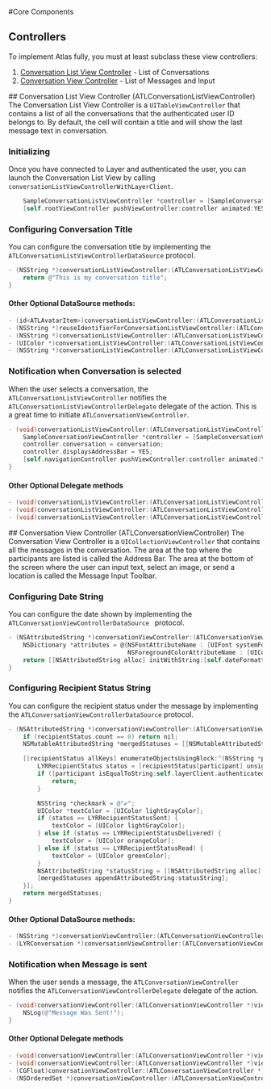 #Core Components
## Controllers
To implement Atlas fully, you must at least subclass these view controllers:
1. [Conversation List View Controller](#clvc) - List of Conversations
2. [Conversation View Controller](#cvc) - List of Messages and Input

##<a name="clvc"></a> Conversation List View Controller (ATLConversationListViewController)
The Conversation List View Controller is a `UITableViewController` that contains a list of all the conversations that the authenticated user ID belongs to. By default, the cell will contain a title and will show the last message text in conversation.

### Initializing
Once you have connected to Layer and authenticated the user, you can launch the Conversation List View by calling `conversationListViewControllerWithLayerClient`.

```objective-c
    SampleConversationListViewController *controller = [SampleConversationListViewController  conversationListViewControllerWithLayerClient:self.layerClient];
    [self.rootViewController pushViewController:controller animated:YES];
```

###  Configuring Conversation Title
You can configure the conversation title by implementing the `ATLConversationListViewControllerDataSource` protocol.
```objective-c
- (NSString *)conversationListViewController:(ATLConversationListViewController *)conversationListViewController titleForConversation:(LYRConversation *)conversation {
    return @"This is my conversation title";
}
```

#### Other Optional DataSource methods:
```objective-c
- (id<ATLAvatarItem>)conversationListViewController:(ATLConversationListViewController *)conversationListViewController avatarItemForConversation:(LYRConversation *)conversation;
- (NSString *)reuseIdentifierForConversationListViewController:(ATLConversationListViewController *)conversationListViewController;
- (NSString *)conversationListViewController:(ATLConversationListViewController *)conversationListViewController textForButtonWithDeletionMode:(LYRDeletionMode)deletionMode;
- (UIColor *)conversationListViewController:(ATLConversationListViewController *)conversationListViewController colorForButtonWithDeletionMode:(LYRDeletionMode)deletionMode;
- (NSString *)conversationListViewController:(ATLConversationListViewController *)conversationListViewController lastMessageTextForConversation:(LYRConversation *)conversation;
```

###  Notification when Conversation is selected
When the user selects a conversation, the `ATLConversationListViewController` notifies the `ATLConversationListViewControllerDelegate` delegate of the action. This is a great time to initiate `ATLConversationViewController`. 

```objective-c
- (void)conversationListViewController:(ATLConversationListViewController *)conversationListViewController didSelectConversation:(LYRConversation *)conversation {
    SampleConversationViewController *controller = [SampleConversationViewController conversationViewControllerWithLayerClient:self.layerClient];
    controller.conversation = conversation;
    controller.displaysAddressBar = YES;
    [self.navigationController pushViewController:controller animated:YES];
}
```

#### Other Optional Delegate methods
```objective-c
- (void)conversationListViewController:(ATLConversationListViewController *)conversationListViewController didDeleteConversation:(LYRConversation *)conversation deletionMode:(LYRDeletionMode)deletionMode;
- (void)conversationListViewController:(ATLConversationListViewController *)conversationListViewController didFailDeletingConversation:(LYRConversation *)conversation deletionMode:(LYRDeletionMode)deletionMode error:(NSError *)error;
- (void)conversationListViewController:(ATLConversationListViewController *)conversationListViewController didSearchForText:(NSString *)searchText completion:(void (^)(NSSet *filteredParticipants))completion;
```

##<a name="cvc"></a> Conversation View Controller (ATLConversationViewController)
The Conversation View Controller is a `UICollectionViewController` that contains all the messages in the conversation. The area at the top where the participants are listed is called the Address Bar. The area at the bottom of the screen where the user can input text, select an image, or send a location is called the Message Input Toolbar.

###  Configuring Date String
You can configure the date shown by implementing the  `ATLConversationViewControllerDataSource ` protocol.
```objective-c
- (NSAttributedString *)conversationViewController:(ATLConversationViewController *)conversationViewController attributedStringForDisplayOfDate:(NSDate *)date {
    NSDictionary *attributes = @{NSFontAttributeName : [UIFont systemFontOfSize:14],
                                 NSForegroundColorAttributeName : [UIColor grayColor] };
    return [[NSAttributedString alloc] initWithString:[self.dateFormatter stringFromDate:date] attributes:attributes];
}
```

###  Configuring Recipient Status String
You can configure the recipient status under the message by implementing the `ATLConversationViewControllerDataSource` protocol.
```objective-c
- (NSAttributedString *)conversationViewController:(ATLConversationViewController *)conversationViewController attributedStringForDisplayOfRecipientStatus:(NSDictionary *)recipientStatus {
    if (recipientStatus.count == 0) return nil;
    NSMutableAttributedString *mergedStatuses = [[NSMutableAttributedString alloc] init];

    [[recipientStatus allKeys] enumerateObjectsUsingBlock:^(NSString *participant, NSUInteger idx, BOOL *stop) {
        LYRRecipientStatus status = [recipientStatus[participant] unsignedIntegerValue];
        if ([participant isEqualToString:self.layerClient.authenticatedUserID]) {
            return;
        }

        NSString *checkmark = @"✔︎";
        UIColor *textColor = [UIColor lightGrayColor];
        if (status == LYRRecipientStatusSent) {
            textColor = [UIColor lightGrayColor];
        } else if (status == LYRRecipientStatusDelivered) {
            textColor = [UIColor orangeColor];
        } else if (status == LYRRecipientStatusRead) {
            textColor = [UIColor greenColor];
        }
        NSAttributedString *statusString = [[NSAttributedString alloc] initWithString:checkmark attributes:@{NSForegroundColorAttributeName: textColor}];
        [mergedStatuses appendAttributedString:statusString];
    }];
    return mergedStatuses;
}
```

#### Other Optional DataSource methods:
```objective-c
- (NSString *)conversationViewController:(ATLConversationViewController *)viewController reuseIdentifierForMessage:(LYRMessage *)message;
- (LYRConversation *)conversationViewController:(ATLConversationViewController *)viewController conversationWithParticipants:(NSSet *)participants;
```

###  Notification when Message is sent
When the user sends a message, the `ATLConversationViewController` notifies the `ATLConversationViewControllerDelegate` delegate of the action.
```objective-c
- (void)conversationViewController:(ATLConversationViewController *)viewController didSendMessage:(LYRMessage *)message {
    NSLog(@"Message Was Sent!");
}
```

#### Other Optional Delegate methods
```objective-c
- (void)conversationViewController:(ATLConversationViewController *)viewController didFailSendingMessage:(LYRMessage *)message error:(NSError *)error;
- (void)conversationViewController:(ATLConversationViewController *)viewController didSelectMessage:(LYRMessage *)message;
- (CGFloat)conversationViewController:(ATLConversationViewController *)viewController heightForMessage:(LYRMessage *)message withCellWidth:(CGFloat)cellWidth;
- (NSOrderedSet *)conversationViewController:(ATLConversationViewController *)viewController messagesForMediaAttachments:(NSArray *)mediaAttachments;
```
